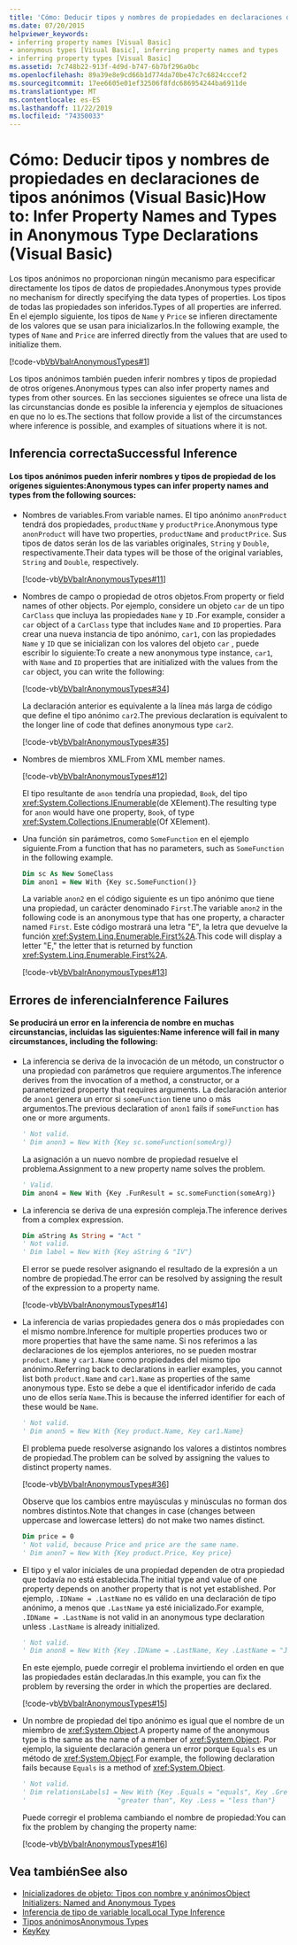 ```yaml
---
title: 'Cómo: Deducir tipos y nombres de propiedades en declaraciones de tipos anónimos'
ms.date: 07/20/2015
helpviewer_keywords:
- inferring property names [Visual Basic]
- anonymous types [Visual Basic], inferring property names and types
- inferring property types [Visual Basic]
ms.assetid: 7c748b22-913f-4d9d-b747-6b7bf296a0bc
ms.openlocfilehash: 89a39e8e9cd66b1d774da70be47c7c6824cccef2
ms.sourcegitcommit: 17ee6605e01ef32506f8fdc686954244ba6911de
ms.translationtype: MT
ms.contentlocale: es-ES
ms.lasthandoff: 11/22/2019
ms.locfileid: "74350033"
---
```

# <a name="how-to-infer-property-names-and-types-in-anonymous-type-declarations-visual-basic"></a><span data-ttu-id="93877-102">Cómo: Deducir tipos y nombres de propiedades en declaraciones de tipos anónimos (Visual Basic)</span><span class="sxs-lookup"><span data-stu-id="93877-102">How to: Infer Property Names and Types in Anonymous Type Declarations (Visual Basic)</span></span>

<span data-ttu-id="93877-103">Los tipos anónimos no proporcionan ningún mecanismo para especificar directamente los tipos de datos de propiedades.</span><span class="sxs-lookup"><span data-stu-id="93877-103">Anonymous types provide no mechanism for directly specifying the data types of properties.</span></span> <span data-ttu-id="93877-104">Los tipos de todas las propiedades son inferidos.</span><span class="sxs-lookup"><span data-stu-id="93877-104">Types of all properties are inferred.</span></span> <span data-ttu-id="93877-105">En el ejemplo siguiente, los tipos de `Name` y `Price` se infieren directamente de los valores que se usan para inicializarlos.</span><span class="sxs-lookup"><span data-stu-id="93877-105">In the following example, the types of `Name` and `Price` are inferred directly from the values that are used to initialize them.</span></span>

[!code-vb[VbVbalrAnonymousTypes#1](~/samples/snippets/visualbasic/VS_Snippets_VBCSharp/VbVbalrAnonymousTypes/VB/Class1.vb#1)]

<span data-ttu-id="93877-106">Los tipos anónimos también pueden inferir nombres y tipos de propiedad de otros orígenes.</span><span class="sxs-lookup"><span data-stu-id="93877-106">Anonymous types can also infer property names and types from other sources.</span></span> <span data-ttu-id="93877-107">En las secciones siguientes se ofrece una lista de las circunstancias donde es posible la inferencia y ejemplos de situaciones en que no lo es.</span><span class="sxs-lookup"><span data-stu-id="93877-107">The sections that follow provide a list of the circumstances where inference is possible, and examples of situations where it is not.</span></span>

## <a name="successful-inference"></a><span data-ttu-id="93877-108">Inferencia correcta</span><span class="sxs-lookup"><span data-stu-id="93877-108">Successful Inference</span></span>

#### <a name="anonymous-types-can-infer-property-names-and-types-from-the-following-sources"></a><span data-ttu-id="93877-109">Los tipos anónimos pueden inferir nombres y tipos de propiedad de los orígenes siguientes:</span><span class="sxs-lookup"><span data-stu-id="93877-109">Anonymous types can infer property names and types from the following sources:</span></span>

- <span data-ttu-id="93877-110">Nombres de variables.</span><span class="sxs-lookup"><span data-stu-id="93877-110">From variable names.</span></span> <span data-ttu-id="93877-111">El tipo anónimo `anonProduct` tendrá dos propiedades, `productName` y `productPrice`.</span><span class="sxs-lookup"><span data-stu-id="93877-111">Anonymous type `anonProduct` will have two properties, `productName` and `productPrice`.</span></span> <span data-ttu-id="93877-112">Sus tipos de datos serán los de las variables originales, `String` y `Double`, respectivamente.</span><span class="sxs-lookup"><span data-stu-id="93877-112">Their data types will be those of the original variables, `String` and `Double`, respectively.</span></span>

  [!code-vb[VbVbalrAnonymousTypes#11](~/samples/snippets/visualbasic/VS_Snippets_VBCSharp/VbVbalrAnonymousTypes/VB/Class1.vb#11)]

- <span data-ttu-id="93877-113">Nombres de campo o propiedad de otros objetos.</span><span class="sxs-lookup"><span data-stu-id="93877-113">From property or field names of other objects.</span></span> <span data-ttu-id="93877-114">Por ejemplo, considere un objeto `car` de un tipo `CarClass` que incluya las propiedades `Name` y `ID` .</span><span class="sxs-lookup"><span data-stu-id="93877-114">For example, consider a `car` object of a `CarClass` type that includes `Name` and `ID` properties.</span></span> <span data-ttu-id="93877-115">Para crear una nueva instancia de tipo anónimo, `car1`, con las propiedades `Name` y `ID` que se inicializan con los valores del objeto `car` , puede escribir lo siguiente:</span><span class="sxs-lookup"><span data-stu-id="93877-115">To create a new anonymous type instance, `car1`, with `Name` and `ID` properties that are initialized with the values from the `car` object, you can write the following:</span></span>

  [!code-vb[VbVbalrAnonymousTypes#34](~/samples/snippets/visualbasic/VS_Snippets_VBCSharp/VbVbalrAnonymousTypes/VB/Class1.vb#34)]

  <span data-ttu-id="93877-116">La declaración anterior es equivalente a la línea más larga de código que define el tipo anónimo `car2`.</span><span class="sxs-lookup"><span data-stu-id="93877-116">The previous declaration is equivalent to the longer line of code that defines anonymous type `car2`.</span></span>

  [!code-vb[VbVbalrAnonymousTypes#35](~/samples/snippets/visualbasic/VS_Snippets_VBCSharp/VbVbalrAnonymousTypes/VB/Class1.vb#35)]

- <span data-ttu-id="93877-117">Nombres de miembros XML.</span><span class="sxs-lookup"><span data-stu-id="93877-117">From XML member names.</span></span>

  [!code-vb[VbVbalrAnonymousTypes#12](~/samples/snippets/visualbasic/VS_Snippets_VBCSharp/VbVbalrAnonymousTypes/VB/Class1.vb#12)]

  <span data-ttu-id="93877-118">El tipo resultante de `anon` tendría una propiedad, `Book`, del tipo <xref:System.Collections.IEnumerable>(de XElement).</span><span class="sxs-lookup"><span data-stu-id="93877-118">The resulting type for `anon` would have one property, `Book`, of type <xref:System.Collections.IEnumerable>(Of XElement).</span></span>

- <span data-ttu-id="93877-119">Una función sin parámetros, como `SomeFunction` en el ejemplo siguiente.</span><span class="sxs-lookup"><span data-stu-id="93877-119">From a function that has no parameters, such as `SomeFunction` in the following example.</span></span>

  ```vb
  Dim sc As New SomeClass
  Dim anon1 = New With {Key sc.SomeFunction()}
  ```

  <span data-ttu-id="93877-120">La variable `anon2` en el código siguiente es un tipo anónimo que tiene una propiedad, un carácter denominado `First`.</span><span class="sxs-lookup"><span data-stu-id="93877-120">The variable `anon2` in the following code is an anonymous type that has one property, a character named `First`.</span></span> <span data-ttu-id="93877-121">Este código mostrará una letra "E", la letra que devuelve la función <xref:System.Linq.Enumerable.First%2A>.</span><span class="sxs-lookup"><span data-stu-id="93877-121">This code will display a letter "E," the letter that is returned by function <xref:System.Linq.Enumerable.First%2A>.</span></span>

  [!code-vb[VbVbalrAnonymousTypes#13](~/samples/snippets/visualbasic/VS_Snippets_VBCSharp/VbVbalrAnonymousTypes/VB/Class1.vb#13)]

## <a name="inference-failures"></a><span data-ttu-id="93877-122">Errores de inferencia</span><span class="sxs-lookup"><span data-stu-id="93877-122">Inference Failures</span></span>

#### <a name="name-inference-will-fail-in-many-circumstances-including-the-following"></a><span data-ttu-id="93877-123">Se producirá un error en la inferencia de nombre en muchas circunstancias, incluidas las siguientes:</span><span class="sxs-lookup"><span data-stu-id="93877-123">Name inference will fail in many circumstances, including the following:</span></span>

- <span data-ttu-id="93877-124">La inferencia se deriva de la invocación de un método, un constructor o una propiedad con parámetros que requiere argumentos.</span><span class="sxs-lookup"><span data-stu-id="93877-124">The inference derives from the invocation of a method, a constructor, or a parameterized property that requires arguments.</span></span> <span data-ttu-id="93877-125">La declaración anterior de `anon1` genera un error si `someFunction` tiene uno o más argumentos.</span><span class="sxs-lookup"><span data-stu-id="93877-125">The previous declaration of `anon1` fails if `someFunction` has one or more arguments.</span></span>

  ```vb
  ' Not valid.
  ' Dim anon3 = New With {Key sc.someFunction(someArg)}
  ```

  <span data-ttu-id="93877-126">La asignación a un nuevo nombre de propiedad resuelve el problema.</span><span class="sxs-lookup"><span data-stu-id="93877-126">Assignment to a new property name solves the problem.</span></span>

  ```vb
  ' Valid.
  Dim anon4 = New With {Key .FunResult = sc.someFunction(someArg)}
  ```

- <span data-ttu-id="93877-127">La inferencia se deriva de una expresión compleja.</span><span class="sxs-lookup"><span data-stu-id="93877-127">The inference derives from a complex expression.</span></span>

  ```vb
  Dim aString As String = "Act "
  ' Not valid.
  ' Dim label = New With {Key aString & "IV"}
  ```

  <span data-ttu-id="93877-128">El error se puede resolver asignando el resultado de la expresión a un nombre de propiedad.</span><span class="sxs-lookup"><span data-stu-id="93877-128">The error can be resolved by assigning the result of the expression to a property name.</span></span>

  [!code-vb[VbVbalrAnonymousTypes#14](~/samples/snippets/visualbasic/VS_Snippets_VBCSharp/VbVbalrAnonymousTypes/VB/Class1.vb#14)]

- <span data-ttu-id="93877-129">La inferencia de varias propiedades genera dos o más propiedades con el mismo nombre.</span><span class="sxs-lookup"><span data-stu-id="93877-129">Inference for multiple properties produces two or more properties that have the same name.</span></span> <span data-ttu-id="93877-130">Si nos referimos a las declaraciones de los ejemplos anteriores, no se pueden mostrar `product.Name` y `car1.Name` como propiedades del mismo tipo anónimo.</span><span class="sxs-lookup"><span data-stu-id="93877-130">Referring back to declarations in earlier examples, you cannot list both `product.Name` and `car1.Name` as properties of the same anonymous type.</span></span> <span data-ttu-id="93877-131">Esto se debe a que el identificador inferido de cada uno de ellos sería `Name`.</span><span class="sxs-lookup"><span data-stu-id="93877-131">This is because the inferred identifier for each of these would be `Name`.</span></span>

  ```vb
  ' Not valid.
  ' Dim anon5 = New With {Key product.Name, Key car1.Name}
  ```

  <span data-ttu-id="93877-132">El problema puede resolverse asignando los valores a distintos nombres de propiedad.</span><span class="sxs-lookup"><span data-stu-id="93877-132">The problem can be solved by assigning the values to distinct property names.</span></span>

  [!code-vb[VbVbalrAnonymousTypes#36](~/samples/snippets/visualbasic/VS_Snippets_VBCSharp/VbVbalrAnonymousTypes/VB/Class1.vb#36)]

  <span data-ttu-id="93877-133">Observe que los cambios entre mayúsculas y minúsculas no forman dos nombres distintos.</span><span class="sxs-lookup"><span data-stu-id="93877-133">Note that changes in case (changes between uppercase and lowercase letters) do not make two names distinct.</span></span>

  ```vb
  Dim price = 0
  ' Not valid, because Price and price are the same name.
  ' Dim anon7 = New With {Key product.Price, Key price}
  ```

- <span data-ttu-id="93877-134">El tipo y el valor iniciales de una propiedad dependen de otra propiedad que todavía no está establecida.</span><span class="sxs-lookup"><span data-stu-id="93877-134">The initial type and value of one property depends on another property that is not yet established.</span></span> <span data-ttu-id="93877-135">Por ejemplo, `.IDName = .LastName` no es válido en una declaración de tipo anónimo, a menos que `.LastName` ya esté inicializado.</span><span class="sxs-lookup"><span data-stu-id="93877-135">For example, `.IDName = .LastName` is not valid in an anonymous type declaration unless `.LastName` is already initialized.</span></span>

  ```vb
  ' Not valid.
  ' Dim anon8 = New With {Key .IDName = .LastName, Key .LastName = "Jones"}
  ```

  <span data-ttu-id="93877-136">En este ejemplo, puede corregir el problema invirtiendo el orden en que las propiedades están declaradas.</span><span class="sxs-lookup"><span data-stu-id="93877-136">In this example, you can fix the problem by reversing the order in which the properties are declared.</span></span>

  [!code-vb[VbVbalrAnonymousTypes#15](~/samples/snippets/visualbasic/VS_Snippets_VBCSharp/VbVbalrAnonymousTypes/VB/Class1.vb#15)]

- <span data-ttu-id="93877-137">Un nombre de propiedad del tipo anónimo es igual que el nombre de un miembro de <xref:System.Object>.</span><span class="sxs-lookup"><span data-stu-id="93877-137">A property name of the anonymous type is the same as the name of a member of <xref:System.Object>.</span></span> <span data-ttu-id="93877-138">Por ejemplo, la siguiente declaración genera un error porque `Equals` es un método de <xref:System.Object>.</span><span class="sxs-lookup"><span data-stu-id="93877-138">For example, the following declaration fails because `Equals` is a method of <xref:System.Object>.</span></span>

  ```vb
  ' Not valid.
  ' Dim relationsLabels1 = New With {Key .Equals = "equals", Key .Greater = _
  '                       "greater than", Key .Less = "less than"}
  ```

  <span data-ttu-id="93877-139">Puede corregir el problema cambiando el nombre de propiedad:</span><span class="sxs-lookup"><span data-stu-id="93877-139">You can fix the problem by changing the property name:</span></span>

  [!code-vb[VbVbalrAnonymousTypes#16](~/samples/snippets/visualbasic/VS_Snippets_VBCSharp/VbVbalrAnonymousTypes/VB/Class1.vb#16)]

## <a name="see-also"></a><span data-ttu-id="93877-140">Vea también</span><span class="sxs-lookup"><span data-stu-id="93877-140">See also</span></span>

- [<span data-ttu-id="93877-141">Inicializadores de objeto: Tipos con nombre y anónimos</span><span class="sxs-lookup"><span data-stu-id="93877-141">Object Initializers: Named and Anonymous Types</span></span>](../../../../visual-basic/programming-guide/language-features/objects-and-classes/object-initializers-named-and-anonymous-types.md)
- [<span data-ttu-id="93877-142">Inferencia de tipo de variable local</span><span class="sxs-lookup"><span data-stu-id="93877-142">Local Type Inference</span></span>](../../../../visual-basic/programming-guide/language-features/variables/local-type-inference.md)
- [<span data-ttu-id="93877-143">Tipos anónimos</span><span class="sxs-lookup"><span data-stu-id="93877-143">Anonymous Types</span></span>](../../../../visual-basic/programming-guide/language-features/objects-and-classes/anonymous-types.md)
- [<span data-ttu-id="93877-144">Key</span><span class="sxs-lookup"><span data-stu-id="93877-144">Key</span></span>](../../../../visual-basic/language-reference/modifiers/key.md)

